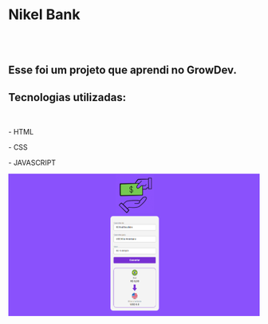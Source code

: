 <h1> Nikel Bank</h1>
<br> 
<br>
<h2>Esse foi um projeto que aprendi no GrowDev.</h2>


<h2> Tecnologias utilizadas:</h2>
<br>
  <p>- HTML</p>
  <p>- CSS</p>
  <p>- JAVASCRIPT</p>

<img src="https://github.com/luizh-ssousa/Conversor-de-Moedas/blob/main/assets/capturaconversor.png?raw=true"/>
